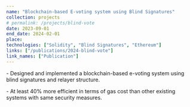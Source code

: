 ```yaml
---
name: "Blockchain-based E-voting system using Blind Signatures"
collection: projects
# permalink: /projects/blind-vote
date: 2023-09-01
end_date: 2024-02-01
place: 
technologies: ["Solidity", "Blind Signatures", "Ethereum"]
links: ["/publications/2024-blind-vote"]
link_names: ["Publication"]
---
```

<p>
  - Designed and implemented a blockchain-based e-voting system using blind signatures and relayer structure.
</P>

<p>
  - At least 40% more efficient in terms of gas cost than other existing systems with same security measures.
</P>